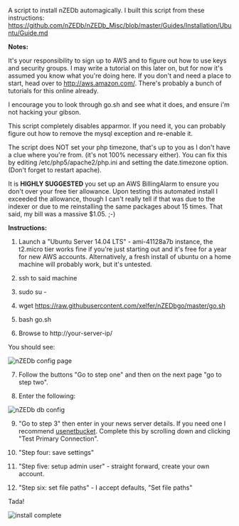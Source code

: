 A script to install nZEDb automagically. I built this script from these instructions: https://github.com/nZEDb/nZEDb_Misc/blob/master/Guides/Installation/Ubuntu/Guide.md

**Notes:**

It's your responsibility to sign up to AWS and to figure out how to use keys and security groups. I may write a tutorial on this later on, but for now it's assumed you know what you're doing here. If you don't and need a place to start, head over to http://aws.amazon.com/. There's probably a bunch of tutorials for this online already. 

I encourage you to look through go.sh and see what it does, and ensure i'm not hacking your gibson.

This script completely disables apparmor. If you need it, you can probably figure out how to remove the mysql exception and re-enable it. 

The script does NOT set your php timezone, that's up to you as I don't have a clue where you're from. (it's not 100% necessary either).  You can fix this by editing /etc/php5/apache2/php.ini and setting the date.timezone option. (Don't forget to restart apache). 

It is **HIGHLY SUGGESTED** you set up an AWS BillingAlarm to ensure you don't over your free tier allowance. Upon testing this automated install I exceeded the allowance, though I can't really tell if that was due to the indexer or due to me reinstalling the same packages about 15 times. That said, my bill was a massive $1.05. ;-) 

**Instructions:**

1. Launch a "Ubuntu Server 14.04 LTS" - ami-41128a7b instance, the t2.micro tier works fine if you're just starting out and it's free for a year for new AWS accounts. Alternatively, a fresh install of ubuntu on a home machine will probably work, but it's untested. 

2. ssh to said machine

3. sudo su -

4. wget https://raw.githubusercontent.com/xelfer/nZEDbgo/master/go.sh

5. bash go.sh 

6. Browse to http://your-server-ip/

 You should see:

 ![nZEDb config page](http://note.io/U03IuC)

7. Follow the buttons "Go to step one" and then on the next page "go to step two". 

8. Enter the following:

 ![nZEDb db config](http://note.io/U04BTN)

9. "Go to step 3" then enter in your news server details. If you need one I recommend [usenetbucket](https://www.usenetbucket.com/en-r/?u=28679). Complete this by scrolling down and clicking "Test Primary Connection".

10. "Step four: save settings" 

11. "Step five: setup admin user" - straight forward, create your own account. 

12. "Step six: set file paths" - I accept defaults, "Set file paths"

Tada!

 ![install complete](http://note.io/1maTP8x)
